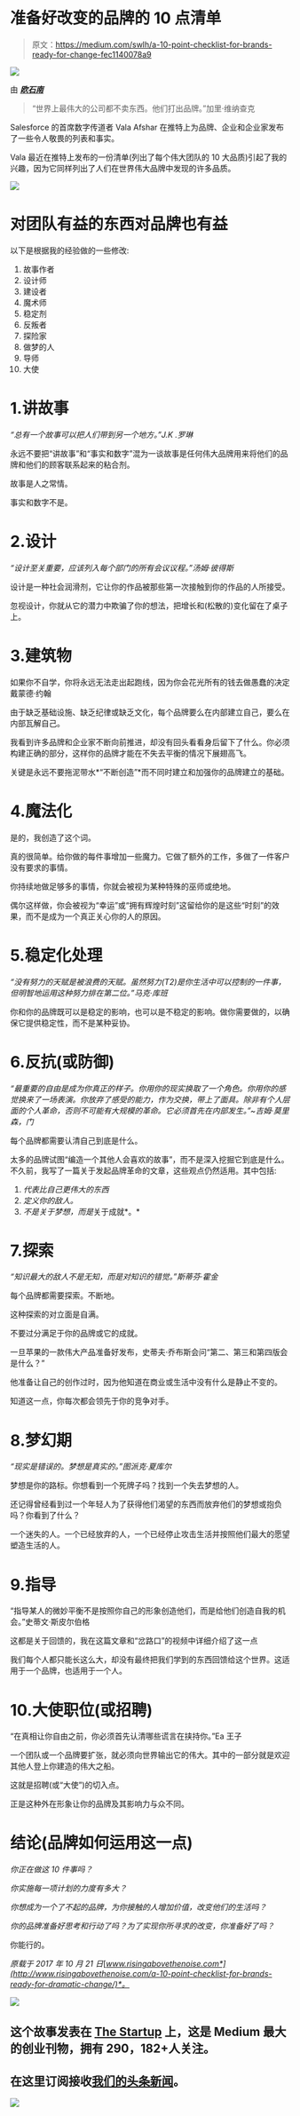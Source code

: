 # 准备好改变的品牌的 10 点清单

> 原文：<https://medium.com/swlh/a-10-point-checklist-for-brands-ready-for-change-fec1140078a9>

![](img/3e24d4f9020cc84f08c8f7cfa1889bb4.png)

由 [***欧石南***](http://www.risingabovethenoise.com)

> “世界上最伟大的公司都不卖东西。他们打出品牌。”加里·维纳查克

Salesforce 的首席数字传道者 Vala Afshar 在推特上为品牌、企业和企业家发布了一些令人敬畏的列表和事实。

Vala 最近在推特上发布的一份清单(列出了每个伟大团队的 10 大品质)引起了我的兴趣，因为它同样列出了人们在世界伟大品牌中发现的许多品质。

![](img/362d8878113eadfad78b0adb73210f69.png)

# 对团队有益的东西对品牌也有益

以下是根据我的经验做的一些修改:

1.  故事作者
2.  设计师
3.  建设者
4.  魔术师
5.  稳定剂
6.  反叛者
7.  探险家
8.  做梦的人
9.  导师
10.  大使

# 1.讲故事

*“总有一个故事可以把人们带到另一个地方。”J.K .罗琳*

永远不要把“讲故事”和“事实和数字”混为一谈故事是任何伟大品牌用来将他们的品牌和他们的顾客联系起来的粘合剂。

故事是人之常情。

事实和数字不是。

# 2.设计

*“设计至关重要，应该列入每个部门的所有会议议程。”汤姆·彼得斯*

设计是一种社会润滑剂，它让你的作品被那些第一次接触到你的作品的人所接受。

忽视设计，你就从它的潜力中欺骗了你的想法，把增长和(松散的)变化留在了桌子上。

# 3.建筑物

如果你不自学，你将永远无法走出起跑线，因为你会花光所有的钱去做愚蠢的决定戴蒙德·约翰

由于缺乏基础设施、缺乏纪律或缺乏文化，每个品牌要么在内部建立自己，要么在内部瓦解自己。

我看到许多品牌和企业家不断向前推进，却没有回头看看身后留下了什么。你必须构建正确的部分，这样你的品牌才能在不失去平衡的情况下展翅高飞。

关键是永远不要拖泥带水*“不断创造”*而不同时建立和加强你的品牌建立的基础。

# 4.魔法化

是的，我创造了这个词。

真的很简单。给你做的每件事增加一些魔力。它做了额外的工作，多做了一件客户没有要求的事情。

你持续地做足够多的事情，你就会被视为某种特殊的巫师或绝地。

偶尔这样做，你会被视为“幸运”或“拥有辉煌时刻”这留给你的是这些“时刻”的效果，而不是成为一个真正关心你的人的原因。

# 5.稳定化处理

*“没有努力的天赋是被浪费的天赋。虽然努力(T2)是你生活中可以控制的一件事，但明智地运用这种努力排在第二位。”马克·库班*

你和你的品牌既可以是稳定的影响，也可以是不稳定的影响。做你需要做的，以确保它提供稳定性，而不是某种妥协。

# 6.反抗(或防御)

*“最重要的自由是成为你真正的样子。你用你的现实换取了一个角色。你用你的感觉换来了一场表演。你放弃了感受的能力，作为交换，带上了面具。除非有个人层面的个人革命，否则不可能有大规模的革命。它必须首先在内部发生。”~吉姆·莫里森，门*

每个品牌都需要认清自己到底是什么。

太多的品牌试图“编造一个其他人会喜欢的故事”，而不是深入挖掘它到底是什么。不久前，我写了一篇关于发起品牌革命的文章，这些观点仍然适用。其中包括:

1.  *代表比自己更伟大的东西*
2.  *定义你的敌人。*
3.  *不是关于梦想，而是*关于成就*。*

# 7.探索

*“知识最大的敌人不是无知，而是对知识的错觉。”斯蒂芬·霍金*

每个品牌都需要探索。不断地。

这种探索的对立面是自满。

不要过分满足于你的品牌或它的成就。

一旦苹果的一款伟大产品准备好发布，史蒂夫·乔布斯会问“第二、第三和第四版会是什么？”

他准备让自己的创作过时，因为他知道在商业或生活中没有什么是静止不变的。

知道这一点，你每次都会领先于你的竞争对手。

# 8.梦幻期

*“现实是错误的。梦想是真实的。”图派克·夏库尔*

梦想是你的路标。你想看到一个死牌子吗？找到一个失去梦想的人。

还记得曾经看到过一个年轻人为了获得他们渴望的东西而放弃他们的梦想或抱负吗？你看到了什么？

一个迷失的人。一个已经放弃的人，一个已经停止攻击生活并按照他们最大的愿望塑造生活的人。

# 9.指导

“指导某人的微妙平衡不是按照你自己的形象创造他们，而是给他们创造自我的机会。”史蒂文·斯皮尔伯格

这都是关于回馈的，我在这篇文章和“岔路口”的视频中详细介绍了这一点

我们每个人都只能长这么大，却没有最终把我们学到的东西回馈给这个世界。这适用于一个品牌，也适用于一个人。

# 10.大使职位(或招聘)

“在真相让你自由之前，你必须首先认清哪些谎言在挟持你。”Ea 王子

一个团队或一个品牌要扩张，就必须向世界输出它的伟大。其中的一部分就是欢迎其他人登上你建造的伟大之船。

这就是招聘(或“大使”)的切入点。

正是这种外在形象让你的品牌及其影响力与众不同。

# 结论(品牌如何运用这一点)

*你正在做这 10 件事吗？*

*你实施每一项计划的力度有多大？*

*你想成为一个了不起的品牌，为你接触的人增加价值，改变他们的生活吗？*

*你的品牌准备好思考和行动了吗？为了实现你所寻求的改变，你准备好了吗？*

你能行的。

*原载于 2017 年 10 月 21 日*[*www.risingabovethenoise.com*](http://www.risingabovethenoise.com/a-10-point-checklist-for-brands-ready-for-dramatic-change/)*。*

![](img/731acf26f5d44fdc58d99a6388fe935d.png)

## 这个故事发表在 [The Startup](https://medium.com/swlh) 上，这是 Medium 最大的创业刊物，拥有 290，182+人关注。

## 在这里订阅接收[我们的头条新闻](http://growthsupply.com/the-startup-newsletter/)。

![](img/731acf26f5d44fdc58d99a6388fe935d.png)